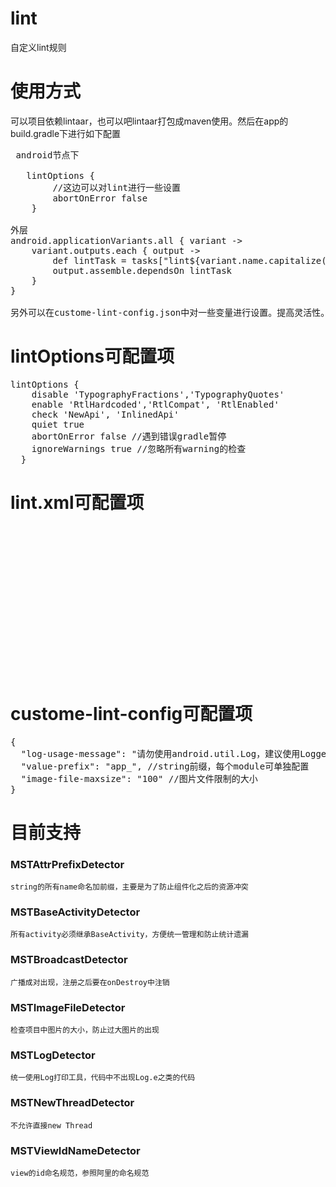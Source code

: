 # lint
自定义lint规则

# 使用方式
可以项目依赖lintaar，也可以吧lintaar打包成maven使用。然后在app的build.gradle下进行如下配置
<pre>
 android节点下
  
   lintOptions {
        //这边可以对lint进行一些设置
        abortOnError false
    }
    
外层
android.applicationVariants.all { variant ->
    variant.outputs.each { output ->
        def lintTask = tasks["lint${variant.name.capitalize()}"]
        output.assemble.dependsOn lintTask
    }
}

另外可以在custome-lint-config.json中对一些变量进行设置。提高灵活性。命令行执行命名./gradlew lint 运行
</pre>

# lintOptions可配置项
<pre>
lintOptions {
    disable 'TypographyFractions','TypographyQuotes'
    enable 'RtlHardcoded','RtlCompat', 'RtlEnabled'
    check 'NewApi', 'InlinedApi'
    quiet true
    abortOnError false //遇到错误gradle暂停
    ignoreWarnings true //忽略所有warning的检查
  }
</pre>

# lint.xml可配置项
<pre>
<lint>
    <!--忽略这个id-->
    <issue id="IconMissingDensityFolder" severity="ignore" />
    <!--特殊路径不检查-->
    <issue id="UselessLeaf">
        <ignore path="res/layout/main.xml" />
    </issue>
    <!--改变严重性-->
    <issue id="HardcodedText" severity="error" />
    <issue id="LogUtilsNotUsed" severity="error" />
    <issue id="AttrNotPrefixed" severity="warning"/>
    <issue id="NewThread" severity="warning"/>
    <issue id="ShowToast" severity="error"/>
    <issue id="ImageFileSizeOut" severity="error"/>
</lint>
</pre>

# custome-lint-config可配置项
<pre>
{
  "log-usage-message": "请勿使用android.util.Log，建议使用Logger工具类", //log打印工具可替换，根据项目来定
  "value-prefix": "app_", //string前缀，每个module可单独配置
  "image-file-maxsize": "100" //图片文件限制的大小
}
</pre>

# 目前支持
### MSTAttrPrefixDetector
    string的所有name命名加前缀，主要是为了防止组件化之后的资源冲突
    
### MSTBaseActivityDetector
    所有activity必须继承BaseActivity，方便统一管理和防止统计遗漏
    
### MSTBroadcastDetector
    广播成对出现，注册之后要在onDestroy中注销
    
### MSTImageFileDetector
    检查项目中图片的大小，防止过大图片的出现
    
### MSTLogDetector
    统一使用Log打印工具，代码中不出现Log.e之类的代码
    
### MSTNewThreadDetector
    不允许直接new Thread
    
### MSTViewIdNameDetector
    view的id命名规范，参照阿里的命名规范
